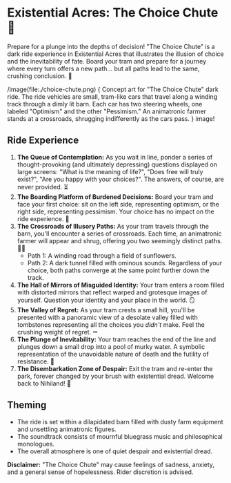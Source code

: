 # Existential Acres: The Choice Chute 🚡

Prepare for a plunge into the depths of decision! "The Choice Chute" is a dark ride experience in Existential Acres that illustrates the illusion of choice and the inevitability of fate. Board your tram and prepare for a journey where every turn offers a new path... but all paths lead to the same, crushing conclusion. 🚡

/image(file:./choice-chute.png) {
Concept art for "The Choice Chute" dark ride. The ride vehicles are small, tram-like cars that travel along a winding track through a dimly lit barn. Each car has two steering wheels, one labeled "Optimism" and the other "Pessimism." An animatronic farmer stands at a crossroads, shrugging indifferently as the cars pass.
} image!

## Ride Experience

1.  **The Queue of Contemplation:** As you wait in line, ponder a series of thought-provoking (and ultimately depressing) questions displayed on large screens: "What is the meaning of life?", "Does free will truly exist?", "Are you happy with your choices?". The answers, of course, are never provided. ⏳
2.  **The Boarding Platform of Burdened Decisions:** Board your tram and face your first choice: sit on the left side, representing optimism, or the right side, representing pessimism. Your choice has no impact on the ride experience. 💺
3.  **The Crossroads of Illusory Paths:** As your tram travels through the barn, you'll encounter a series of crossroads. Each time, an animatronic farmer will appear and shrug, offering you two seemingly distinct paths. 🧑‍🌾
    *   Path 1: A winding road through a field of sunflowers.
    *   Path 2: A dark tunnel filled with ominous sounds.
    Regardless of your choice, both paths converge at the same point further down the track.
4.  **The Hall of Mirrors of Misguided Identity:** Your tram enters a room filled with distorted mirrors that reflect warped and grotesque images of yourself. Question your identity and your place in the world. 🪞
5.  **The Valley of Regret:** As your tram crests a small hill, you'll be presented with a panoramic view of a desolate valley filled with tombstones representing all the choices you *didn't* make. Feel the crushing weight of regret. ⚰️
6.  **The Plunge of Inevitability:** Your tram reaches the end of the line and plunges down a small drop into a pool of murky water. A symbolic representation of the unavoidable nature of death and the futility of resistance. 🌊
7.  **The Disembarkation Zone of Despair:** Exit the tram and re-enter the park, forever changed by your brush with existential dread. Welcome back to Nihiland! 👋

## Theming

*   The ride is set within a dilapidated barn filled with dusty farm equipment and unsettling animatronic figures.
*   The soundtrack consists of mournful bluegrass music and philosophical monologues.
*   The overall atmosphere is one of quiet despair and existential dread.

**Disclaimer:** "The Choice Chute" may cause feelings of sadness, anxiety, and a general sense of hopelessness. Rider discretion is advised.